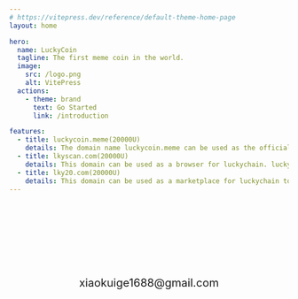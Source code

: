 ```yaml
---
# https://vitepress.dev/reference/default-theme-home-page
layout: home

hero:
  name: LuckyCoin
  tagline: The first meme coin in the world.
  image:
    src: /logo.png
    alt: VitePress
  actions:
    - theme: brand
      text: Go Started
      link: /introduction

features:
  - title: luckycoin.meme(20000U)
    details: The domain name luckycoin.meme can be used as the official website of luckycoin. luckycoin is the first meme coin!
  - title: lkyscan.com(20000U)
    details: This domain can be used as a browser for luckychain. lucky can be abbreviated as LKY. e.g. bscscan,solscan,etherscan etc.
  - title: lky20.com(20000U)
    details: This domain can be used as a marketplace for luckychain tokens. Similar to the ERC20 token on Ether.
---
```


<div style="text-align: center;margin-top: 150px;font-size: 20px;">
xiaokuige1688@gmail.com
</div>

